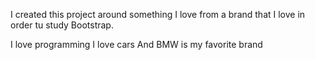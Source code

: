 I created this project around something I love from a brand that I love in order tu study Bootstrap.

I love programming
I love cars
And BMW is my favorite brand
